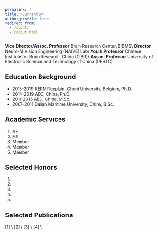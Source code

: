 ```yaml
---
permalink: /
title: "Currently"
author_profile: true
redirect_from: 
  - /about/
  - /about.html
---
```


**Vice Director/Assoc. Professor** Brain Research Center, BIBMS\\
**Director**                       Neuro-AI Vision Engineering (NAIVE) Lab\\
**Youth Professor**                Chinese Institute for Brain Research, China (CIBR)\\
**Assoc. Professor**               University of Electronic Science and Technology of China (UESTC)



Education Background
-
* 2015-2019   KERMIT[explain](https://kermit.ugent.be/ "KERMIT"), Ghent University, Belgium, Ph.D.
* 2014-2019   AEC, China, Ph.D.
* 2011-2013   AEC, China, M.Sc.
* 2007-2011   Dalian Maritime University, China, B.Sc.



Academic Services
-
1. AE
2. AE
3. Member
4. Member
5. Member


Selected Honors
-
1. 
2. 
3. 
4. 
5. 


Selected Publications
-
[1] \\
[2] \\
[3] \\
[4] \\
